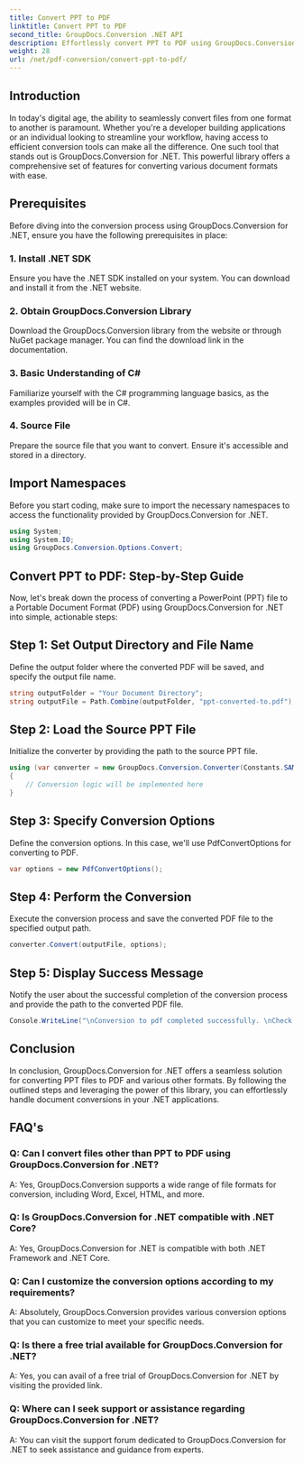 ```yaml
---
title: Convert PPT to PDF
linktitle: Convert PPT to PDF
second_title: GroupDocs.Conversion .NET API
description: Effortlessly convert PPT to PDF using GroupDocs.Conversion for .NET. Enjoy seamless document conversion with customizable options.
weight: 28
url: /net/pdf-conversion/convert-ppt-to-pdf/
---
```

## Introduction
In today's digital age, the ability to seamlessly convert files from one format to another is paramount. Whether you're a developer building applications or an individual looking to streamline your workflow, having access to efficient conversion tools can make all the difference. One such tool that stands out is GroupDocs.Conversion for .NET. This powerful library offers a comprehensive set of features for converting various document formats with ease.
## Prerequisites
Before diving into the conversion process using GroupDocs.Conversion for .NET, ensure you have the following prerequisites in place:
### 1. Install .NET SDK
Ensure you have the .NET SDK installed on your system. You can download and install it from the .NET website.
### 2. Obtain GroupDocs.Conversion Library
Download the GroupDocs.Conversion library from the website or through NuGet package manager. You can find the download link in the documentation.
### 3. Basic Understanding of C#
Familiarize yourself with the C# programming language basics, as the examples provided will be in C#.
### 4. Source File
Prepare the source file that you want to convert. Ensure it's accessible and stored in a directory.

## Import Namespaces
Before you start coding, make sure to import the necessary namespaces to access the functionality provided by GroupDocs.Conversion for .NET.
```csharp
using System;
using System.IO;
using GroupDocs.Conversion.Options.Convert;
```
## Convert PPT to PDF: Step-by-Step Guide
Now, let's break down the process of converting a PowerPoint (PPT) file to a Portable Document Format (PDF) using GroupDocs.Conversion for .NET into simple, actionable steps:
## Step 1: Set Output Directory and File Name
Define the output folder where the converted PDF will be saved, and specify the output file name.
```csharp
string outputFolder = "Your Document Directory";
string outputFile = Path.Combine(outputFolder, "ppt-converted-to.pdf");
```
## Step 2: Load the Source PPT File
Initialize the converter by providing the path to the source PPT file.
```csharp
using (var converter = new GroupDocs.Conversion.Converter(Constants.SAMPLE_PPT))
{
    // Conversion logic will be implemented here
}
```
## Step 3: Specify Conversion Options
Define the conversion options. In this case, we'll use PdfConvertOptions for converting to PDF.
```csharp
var options = new PdfConvertOptions();
```
## Step 4: Perform the Conversion
Execute the conversion process and save the converted PDF file to the specified output path.
```csharp
converter.Convert(outputFile, options);
```
## Step 5: Display Success Message
Notify the user about the successful completion of the conversion process and provide the path to the converted PDF file.
```csharp
Console.WriteLine("\nConversion to pdf completed successfully. \nCheck output in {0}", outputFolder);
```

## Conclusion
In conclusion, GroupDocs.Conversion for .NET offers a seamless solution for converting PPT files to PDF and various other formats. By following the outlined steps and leveraging the power of this library, you can effortlessly handle document conversions in your .NET applications.
## FAQ's
### Q: Can I convert files other than PPT to PDF using GroupDocs.Conversion for .NET?
A: Yes, GroupDocs.Conversion supports a wide range of file formats for conversion, including Word, Excel, HTML, and more.
### Q: Is GroupDocs.Conversion for .NET compatible with .NET Core?
A: Yes, GroupDocs.Conversion for .NET is compatible with both .NET Framework and .NET Core.
### Q: Can I customize the conversion options according to my requirements?
A: Absolutely, GroupDocs.Conversion provides various conversion options that you can customize to meet your specific needs.
### Q: Is there a free trial available for GroupDocs.Conversion for .NET?
A: Yes, you can avail of a free trial of GroupDocs.Conversion for .NET by visiting the provided link.
### Q: Where can I seek support or assistance regarding GroupDocs.Conversion for .NET?
A: You can visit the support forum dedicated to GroupDocs.Conversion for .NET to seek assistance and guidance from experts.
